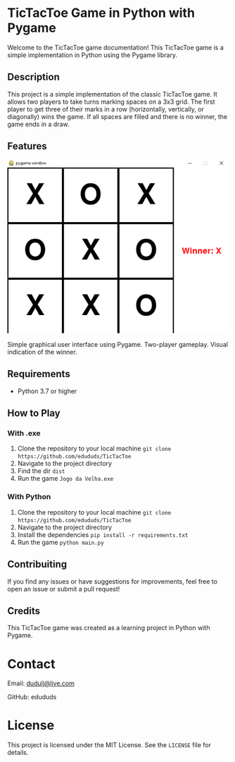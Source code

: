 # TicTacToe Game in Python with Pygame

Welcome to the TicTacToe game documentation! This TicTacToe game is a simple implementation in Python using the Pygame library.

## Description

This project is a simple implementation of the classic TicTacToe game. It allows two players to take turns marking spaces on a 3x3 grid. The first player to get three of their marks in a row (horizontally, vertically, or diagonally) wins the game. If all spaces are filled and there is no winner, the game ends in a draw.

## Features

![Screenshot](https://github.com/edududs/TicTacToe/blob/main/screenshots/TicTacToe%20Print.png)

Simple graphical user interface using Pygame.
Two-player gameplay.
Visual indication of the winner.

## Requirements

- Python 3.7 or higher

## How to Play

### With .exe

1. Clone the repository to your local machine `git clone https://github.com/edududs/TicTacToe`
2. Navigate to the project directory
3. Find the dir `dist`
4. Run the game `Jogo da Velha.exe` 

### With Python

1. Clone the repository to your local machine `git clone https://github.com/edududs/TicTacToe`
2. Navigate to the project directory
3. Install the dependencies `pip install -r requirements.txt`
4. Run the game `python main.py`

## Contribuiting

If you find any issues or have suggestions for improvements, feel free to open an issue or submit a pull request!

## Credits

This TicTacToe game was created as a learning project in Python with Pygame.

# Contact

Email: dudulj@live.com

GitHub: edududs

# License

This project is licensed under the MIT License. See the `LICENSE` file for details.

